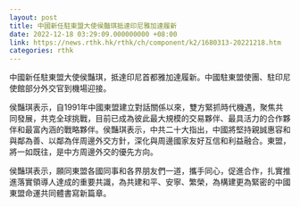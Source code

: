 ```yaml
---
layout: post
title: 中國新任駐東盟大使侯豔琪抵達印尼雅加達履新
date: 2022-12-18 03:29:09.000000000 +08:00
link: https://news.rthk.hk/rthk/ch/component/k2/1680313-20221218.htm
categories: rthk
---
```


中國新任駐東盟大使侯豔琪，抵達印尼首都雅加達履新。中國駐東盟使團、駐印尼使館部分外交官到機場迎接。

侯豔琪表示，自1991年中國東盟建立對話關係以來，雙方緊抓時代機遇，聚焦共同發展，共克全球挑戰，目前已成為彼此最大規模的交易夥伴、最具活力的合作夥伴和最富內涵的戰略夥伴。侯豔琪表示，中共二十大指出，中國將堅持親誠惠容和與鄰為善、以鄰為伴周邊外交方針，深化與周邊國家友好互信和利益融合。東盟，將一如既往，是中方周邊外交的優先方向。

侯豔琪表示，願同東盟各國同事和各界朋友們一道，攜手同心，促進合作，扎實推進落實領導人達成的重要共識，為共建和平、安寧、繁榮，為構建更為緊密的中國東盟命運共同體書寫新篇章。
